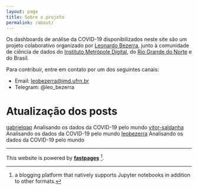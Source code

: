 ```yaml
---
layout: page
title: Sobre o projeto
permalink: /about/
---
```


Os dashboards de análise da COVID-19 disponibilizados neste site são um projeto colaborativo organizado por [Leonardo Bezerra](https://leobezerra.info), junto à comunidade de ciência de dados do [Instituto Metrópole Digital](https://imd.ufrn.br), do [Rio Grande do Norte](https://t.me/cienciadedadosRN) e do Brasil.

Para contribuir, entre em contato por um dos seguintes canais:
- Email: [leobezerra@imd.ufrn.br](mailto:leobezerra@imd.ufrn.br)
- Telegram: @leo_bezerra 

# Atualização dos posts

[gabrielqap](https://github.com/gabrielqap) Analisando os dados da COVID-19 pelo mundo
[vitor-saldanha](https://github.com/vitor-saldanha) Analisando os dados da COVID-19 pelo mundo
[leobezerra](https://github.com/leobezerra) Analisando os dados da COVID-19 pelo mundo

---
This website is powered by **[fastpages](https://github.com/fastai/fastpages)** [^1].

[^1]:a blogging platform that natively supports Jupyter notebooks in addition to other formats.
